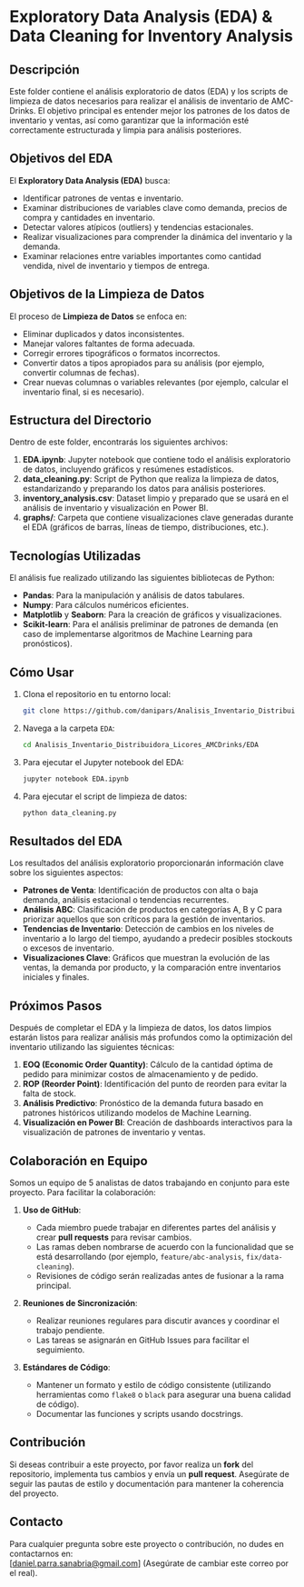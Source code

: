 # Exploratory Data Analysis (EDA) & Data Cleaning for Inventory Analysis

## Descripción

Este folder contiene el análisis exploratorio de datos (EDA) y los scripts de limpieza de datos necesarios para realizar el análisis de inventario de AMC-Drinks. El objetivo principal es entender mejor los patrones de los datos de inventario y ventas, así como garantizar que la información esté correctamente estructurada y limpia para análisis posteriores.

## Objetivos del EDA

El **Exploratory Data Analysis (EDA)** busca:
- Identificar patrones de ventas e inventario.
- Examinar distribuciones de variables clave como demanda, precios de compra y cantidades en inventario.
- Detectar valores atípicos (outliers) y tendencias estacionales.
- Realizar visualizaciones para comprender la dinámica del inventario y la demanda.
- Examinar relaciones entre variables importantes como cantidad vendida, nivel de inventario y tiempos de entrega.

## Objetivos de la Limpieza de Datos

El proceso de **Limpieza de Datos** se enfoca en:
- Eliminar duplicados y datos inconsistentes.
- Manejar valores faltantes de forma adecuada.
- Corregir errores tipográficos o formatos incorrectos.
- Convertir datos a tipos apropiados para su análisis (por ejemplo, convertir columnas de fechas).
- Crear nuevas columnas o variables relevantes (por ejemplo, calcular el inventario final, si es necesario).

## Estructura del Directorio

Dentro de este folder, encontrarás los siguientes archivos:

1. **EDA.ipynb**: Jupyter notebook que contiene todo el análisis exploratorio de datos, incluyendo gráficos y resúmenes estadísticos.
2. **data_cleaning.py**: Script de Python que realiza la limpieza de datos, estandarizando y preparando los datos para análisis posteriores.
3. **inventory_analysis.csv**: Dataset limpio y preparado que se usará en el análisis de inventario y visualización en Power BI.
4. **graphs/**: Carpeta que contiene visualizaciones clave generadas durante el EDA (gráficos de barras, líneas de tiempo, distribuciones, etc.).

## Tecnologías Utilizadas

El análisis fue realizado utilizando las siguientes bibliotecas de Python:
- **Pandas**: Para la manipulación y análisis de datos tabulares.
- **Numpy**: Para cálculos numéricos eficientes.
- **Matplotlib** y **Seaborn**: Para la creación de gráficos y visualizaciones.
- **Scikit-learn**: Para el análisis preliminar de patrones de demanda (en caso de implementarse algoritmos de Machine Learning para pronósticos).

## Cómo Usar

1. Clona el repositorio en tu entorno local:
   ```bash
   git clone https://github.com/danipars/Analisis_Inventario_Distribuidora_Licores_AMCDrinks.git
   ```
2. Navega a la carpeta `EDA`:
   ```bash
   cd Analisis_Inventario_Distribuidora_Licores_AMCDrinks/EDA
   ```
3. Para ejecutar el Jupyter notebook del EDA:
   ```bash
   jupyter notebook EDA.ipynb
   ```
4. Para ejecutar el script de limpieza de datos:
   ```bash
   python data_cleaning.py
   ```

## Resultados del EDA

Los resultados del análisis exploratorio proporcionarán información clave sobre los siguientes aspectos:

- **Patrones de Venta**: Identificación de productos con alta o baja demanda, análisis estacional o tendencias recurrentes.
- **Análisis ABC**: Clasificación de productos en categorías A, B y C para priorizar aquellos que son críticos para la gestión de inventarios.
- **Tendencias de Inventario**: Detección de cambios en los niveles de inventario a lo largo del tiempo, ayudando a predecir posibles stockouts o excesos de inventario.
- **Visualizaciones Clave**: Gráficos que muestran la evolución de las ventas, la demanda por producto, y la comparación entre inventarios iniciales y finales.

## Próximos Pasos

Después de completar el EDA y la limpieza de datos, los datos limpios estarán listos para realizar análisis más profundos como la optimización del inventario utilizando las siguientes técnicas:

1. **EOQ (Economic Order Quantity)**: Cálculo de la cantidad óptima de pedido para minimizar costos de almacenamiento y de pedido.
2. **ROP (Reorder Point)**: Identificación del punto de reorden para evitar la falta de stock.
3. **Análisis Predictivo**: Pronóstico de la demanda futura basado en patrones históricos utilizando modelos de Machine Learning.
4. **Visualización en Power BI**: Creación de dashboards interactivos para la visualización de patrones de inventario y ventas.

## Colaboración en Equipo

Somos un equipo de 5 analistas de datos trabajando en conjunto para este proyecto. Para facilitar la colaboración:

1. **Uso de GitHub**:
   - Cada miembro puede trabajar en diferentes partes del análisis y crear **pull requests** para revisar cambios.
   - Las ramas deben nombrarse de acuerdo con la funcionalidad que se está desarrollando (por ejemplo, `feature/abc-analysis`, `fix/data-cleaning`).
   - Revisiones de código serán realizadas antes de fusionar a la rama principal.

2. **Reuniones de Sincronización**:
   - Realizar reuniones regulares para discutir avances y coordinar el trabajo pendiente.
   - Las tareas se asignarán en GitHub Issues para facilitar el seguimiento.

3. **Estándares de Código**:
   - Mantener un formato y estilo de código consistente (utilizando herramientas como `flake8` o `black` para asegurar una buena calidad de código).
   - Documentar las funciones y scripts usando docstrings.

## Contribución

Si deseas contribuir a este proyecto, por favor realiza un **fork** del repositorio, implementa tus cambios y envía un **pull request**. Asegúrate de seguir las pautas de estilo y documentación para mantener la coherencia del proyecto.

## Contacto

Para cualquier pregunta sobre este proyecto o contribución, no dudes en contactarnos en:  
[daniel.parra.sanabria@gmail.com] (Asegúrate de cambiar este correo por el real).
```